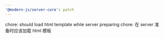```yaml
---
'@modern-js/server-core': patch
---
```


chore: should load html template while server preparing
chore: 在 server 准备时应该加载 html 模板

